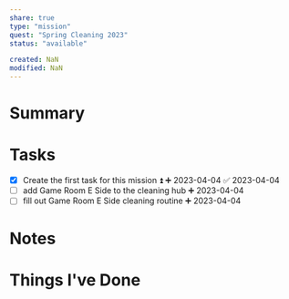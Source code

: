 ```yaml
---
share: true
type: "mission"
quest: "Spring Cleaning 2023"
status: "available"

created: NaN 
modified: NaN
---
```

 
# Summary

# Tasks
- [x] Create the first task for this mission ⏫ ➕ 2023-04-04 ✅ 2023-04-04
- [ ] add Game Room E Side to the cleaning hub ➕ 2023-04-04 
- [ ] fill out Game Room E Side cleaning routine ➕ 2023-04-04 
# Notes

# Things I've Done